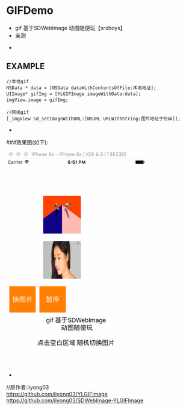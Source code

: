 # GIFDemo
* gif 基于SDWebImage 动图随便玩【srxboys】
* 亲测 

-
## EXAMPLE
```objc
//本地gif
NSData * data = [NSData dataWithContentsOfFile:本地地址];
UIImage* gifImg = [YLGIFImage imageWithData:data];
imgView.image = gifImg;

//网络gif
[_imgView sd_setImageWithURL:[NSURL URLWithString:图片地址字符串]];
```
-

###效果图(如下):

![srxboys_RXGifDemo](https://github.com/srxboys/GIFDemo/blob/master/gifDemo.gif) 

-


//原作者:liyong03 <br />
https://github.com/liyong03/YLGIFImage <br />
https://github.com/liyong03/SDWebImage-YLGIFImage
